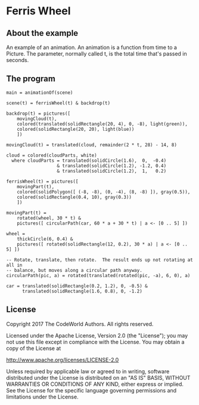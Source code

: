 Ferris Wheel
============

About the example
-----------------

An example of an animation.  An animation is a function from time to a
Picture.  The parameter, normally called t, is the total time that's passed
in seconds.

The program
-----------

    main = animationOf(scene)

    scene(t) = ferrisWheel(t) & backdrop(t)

    backdrop(t) = pictures([
        movingCloud(t),
        colored(translated(solidRectangle(20, 4), 0, -8), light(green)),
        colored(solidRectangle(20, 20), light(blue))
        ])

    movingCloud(t) = translated(cloud, remainder(2 * t, 28) - 14, 8)

    cloud = colored(cloudParts, white)
      where cloudParts = translated(solidCircle(1.6),  0,  -0.4)
                       & translated(solidCircle(1.2), -1.2, 0.4)
                       & translated(solidCircle(1.2),  1,   0.2)

    ferrisWheel(t) = pictures([
        movingPart(t),
        colored(solidPolygon([ (-8, -8), (0, -4), (8, -8) ]), gray(0.5)),
        colored(solidRectangle(0.4, 10), gray(0.3))
        ])

    movingPart(t) =
        rotated(wheel, 30 * t) &
        pictures([ circularPath(car, 60 * a + 30 * t) | a <- [0 .. 5] ])

    wheel =
        thickCircle(6, 0.4) &
        pictures([ rotated(solidRectangle(12, 0.2), 30 * a) | a <- [0 .. 5] ])

    -- Rotate, translate, then rotate.  The result ends up not rotating at all in
    -- balance, but moves along a circular path anyway.
    circularPath(pic, a) = rotated(translated(rotated(pic, -a), 6, 0), a)

    car = translated(solidRectangle(0.2, 1.2), 0, -0.5) &
          translated(solidRectangle(1.6, 0.8), 0, -1.2)

License
-------

Copyright 2017 The CodeWorld Authors. All rights reserved.

Licensed under the Apache License, Version 2.0 (the "License");
you may not use this file except in compliance with the License.
You may obtain a copy of the License at

  http://www.apache.org/licenses/LICENSE-2.0

Unless required by applicable law or agreed to in writing, software
distributed under the License is distributed on an "AS IS" BASIS,
WITHOUT WARRANTIES OR CONDITIONS OF ANY KIND, either express or implied.
See the License for the specific language governing permissions and
limitations under the License.
